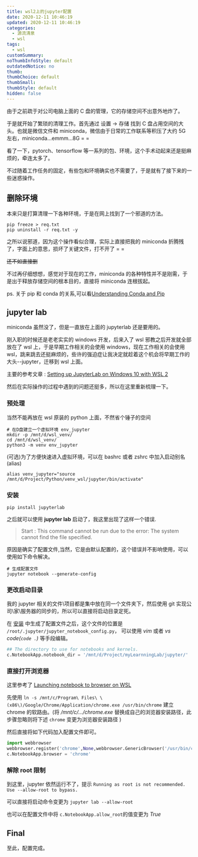 ```yaml
---
title: wsl2上的jupyter配置
date: 2020-12-11 10:46:19
updated: 2020-12-11 10:46:19
categories:
  - 源流清泉
  - wsl
tags:
  - wsl
customSummary:
noThumbInfoStyle: default
outdatedNotice: no
thumb:
thumbChoice: default
thumbSmall:
thumbStyle: default
hidden: false
---
```


由于之前疏于对公司电脑上面的 C 盘的管理，它的存储空间不出意外地炸了。

于是就开始了繁琐的清理工作。首先通过 设置 -> 存储 找到 C 盘占用空间的大头。也就是微信文件和 miniconda，微信由于日常的工作联系等积压了大约 5G 左右，miniconda...emmm...8G = =

看了一下，pytorch、tensorflow 等一系列的包、环境，这个手术动起来还是挺麻烦的，牵连太多了。

不过随着工作任务的固定，有些包和环境确实也不需要了，于是就有了接下来的一些迷惑操作。

<!-- more -->

## 删除环境

本来只是打算清理一下各种环境，于是在网上找到了一个邪道的方法。

```shell
pip freeze > req.txt
pip uninstall -r req.txt -y
```

之所以说邪道，因为这个操作看似合理，实际上直接把我的 miniconda 折腾残了，字面上的意思，损坏了关键文件，打不开了 = =

~~还不如直接删~~

不过再仔细想想，感觉对于现在的工作，miniconda 的各种特性并不是刚需，于是出于释放存储空间的根本目的，直接将 miniconda 连根拔起。

ps. 关于 pip 和 conda 的关系,可以看[Understanding Conda and Pip](https://www.anaconda.com/blog/understanding-conda-and-pip)

## jupyter lab

miniconda 虽然没了，但是一直放在上面的 jupyterlab 还是要用的。

刚入职的时候还是老老实实的 windows 开发，后来入了 wsl 邪教之后开发就全部放在了 wsl 上，于是早期工作相关的会使用 windows，现在工作相关的会使用 wsl，跳来跳去还挺麻烦的，些许的强迫症让我决定就趁着这个机会将早期工作的大头--jupyter，迁移到 wsl 上面。

主要的参考文章 : [Setting up JupyterLab on Windows 10 with WSL 2](https://davidbailey.codes/blog/2020-07-10-setting-up-jupyterlab-on-windows-10)

然后在实际操作的过程中遇到的问题还挺多，所以在这里重新梳理一下。

### 预处理

当然不能再放在 wsl 原装的 python 上面，不然省个锤子的空间

```shell
# 在D盘建立一个虚拟环境 env_jupyter
mkdir -p /mnt/d/wsl_venv/
cd /mnt/d/wsl_venv/
python3 -m venv env_jupyter
```

(可选)为了方便快速进入虚拟环境，可以在 bashrc 或者 zshrc 中加入启动别名(alias)

```shell
alias venv_jupyter="source /mnt/d/Project/Python/venv_wsl/jupyter/bin/activate"
```

### 安装

```shell
pip install jupyterlab
```

之后就可以使用 **jupyter lab** 启动了，我这里出现了这样一个错误.

> Start : This command cannot be run due to the error: The system cannot find the file specified.

原因是确实了配置文件,当然，它是由默认配置的，这个错误并不影响使用，可以使用如下命令解决。

```shell
# 生成配置文件
jupyter notebook --generate-config
```

### 更改启动目录

我的 jupyter 相关的文件\项目都是集中放在同一个文件夹下，然后使用 git 实现公司\家\服务器的同步的，所以可以直接将启动目录定死。

在 [安装](#安装) 中生成了配置文件之后，这个文件的位置是 `/root/.jupyter/jupyter_notebook_config.py`， 可以使用 _vim_ 或者 _vs code(`code .`)_ 等手段编辑。

```python
## The directory to use for notebooks and kernels.
c.NotebookApp.notebook_dir = '/mnt/d/Project/myLearnningLab/jupyter/'
```

### 直接打开浏览器

这里参考了 [Launching notebook to browser on WSL](https://github.com/jupyter/notebook/issues/4594)

先使用 `ln -s /mnt/c/Program\ Files\ \(x86\)/Google/Chrome/Application/chrome.exe /usr/bin/chrome` 建立 chrome 的软路由。(将 _/mnt/c/.../chrome.exe_ 替换成自己的浏览器安装路径，此步骤忽略则将下述 `chrome` 变更为浏览器安装路径 )

然后直接将如下代码加入配置文件即可。

```python
import webbrowser
webbrowser.register('chrome',None,webbrowser.GenericBrowser('/usr/bin/chrome'))
c.NotebookApp.browser = 'chrome'
```

### 解除 root 限制

到这里，jupyter 依然运行不了，提示 `Running as root is not recommended. Use --allow-root to bypass.`

可以直接将启动命令变更为 `jupyter lab --allow-root`

也可以在配置文件中将 `c.NotebookApp.allow_root`的值变更为 _True_

## Final

至此，配置完成。
